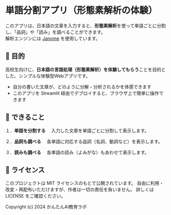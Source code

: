 # 単語分割アプリ（形態素解析の体験）
このアプリは、日本語の文章を入力すると、**形態素解析**を使って単語ごとに分割し、「品詞」や「読み」を調べることができます。  
解析エンジンには [Janome](https://mocobeta.github.io/janome/) を使用しています。

## 🎯 目的

高校生向けに、**日本語の言語処理（形態素解析）を体験してもらう**ことを目的とした、シンプルな体験型Webアプリです。

- 自分の書いた文章が、どのように分解・分析されるかを体感できます
- このアプリを Streamlit 経由でデプロイすると、ブラウザ上で簡単に操作できます

## 🧪 できること

１．**単語を分割する**
　入力した文章を単語ごとに分割して表示します。

２．**品詞も調べる**
　各単語に対応する品詞（名詞、動詞など）を表示します。

３．**読みも調べる**
　各単語の読み（よみがな）もあわせて表示します。

## 🪪 ライセンス
 このプロジェクトは MIT ライセンスのもとで公開されています。
自由に利用・改変・再配布いただけますが、作者は一切の責任を負いません。
詳しくは LICENSE をご確認ください。

Copyright (c) 2024 かんたんAI教育ラボ
